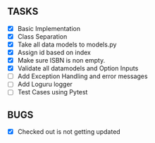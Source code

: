 ## TASKS

- [X] Basic Implementation
- [X] Class Separation
- [X] Take all data models to models.py
- [X] Assign id based on index 
- [X] Make sure ISBN is non empty.
- [X] Validate all datamodels and Option Inputs
- [ ] Add Exception Handling and error messages
- [ ] Add Loguru logger
- [ ] Test Cases using Pytest

## BUGS
- [X] Checked out is not getting updated